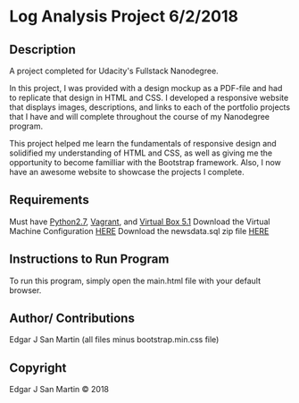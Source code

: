 Log Analysis Project 6/2/2018
=======================

Description
-----------------------

A project completed for Udacity's Fullstack Nanodegree. 

In this project, I was provided with a design mockup as a PDF-file and had to replicate that design in HTML and CSS. I developed a responsive website that displays images, descriptions, and links to each of the portfolio projects that I have and will complete throughout the course of my Nanodegree program.

This project helped me learn the fundamentals of responsive design and solidified my understanding of HTML and CSS, as well as giving me the opportunity to become familliar with the Bootstrap framework. Also, I now have an awesome website to showcase the projects I complete.


Requirements
-----------------------
Must have [Python2.7](https://www.python.org/downloads/), [Vagrant](https://releases.hashicorp.com/vagrant/?_ga=2.146818743.1445943320.1515078265-241047305.1515078265), and [Virtual Box 5.1](https://www.virtualbox.org/wiki/Downloads)
Download the Virtual Machine Configuration [HERE](https://s3.amazonaws.com/video.udacity-data.com/topher/2018/April/5acfbfa3_fsnd-virtual-machine/fsnd-virtual-machine.zip)
Download the newsdata.sql zip file [HERE](https://d17h27t6h515a5.cloudfront.net/topher/2016/August/57b5f748_newsdata/newsdata.zip)


Instructions to Run Program
-----------------------

To run this program, simply open the main.html file with your default browser.


Author/ Contributions
-----------------------

Edgar J San Martin (all files minus bootstrap.min.css file)


Copyright
-----------------------

Edgar J San Martin © 2018
